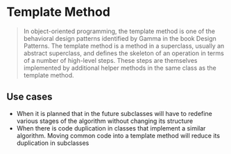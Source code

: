 ﻿# Template Method

> In object-oriented programming, the template method is one of the behavioral design patterns identified by Gamma in the book Design Patterns. The template method is a method in a superclass, usually an abstract superclass, and defines the skeleton of an operation in terms of a number of high-level steps. These steps are themselves implemented by additional helper methods in the same class as the template method.

## Use cases

* When it is planned that in the future subclasses will have to redefine various stages of the algorithm without changing its structure
* When there is code duplication in classes that implement a similar algorithm. Moving common code into a template method will reduce its duplication in subclasses